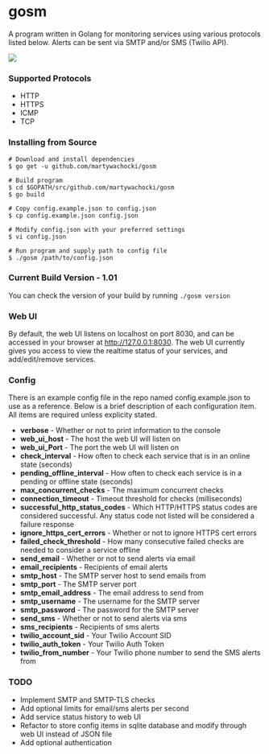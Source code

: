 # gosm
A program written in Golang for monitoring services using various protocols listed below. Alerts can be sent via SMTP and/or SMS (Twilio API).

![](http://i.imgur.com/Upsmhcy.png)


### Supported Protocols
* HTTP
* HTTPS
* ICMP
* TCP

### Installing from Source
~~~
# Download and install dependencies
$ go get -u github.com/martywachocki/gosm

# Build program
$ cd $GOPATH/src/github.com/martywachocki/gosm
$ go build

# Copy config.example.json to config.json
$ cp config.example.json config.json

# Modify config.json with your preferred settings
$ vi config.json

# Run program and supply path to config file
$ ./gosm /path/to/config.json
~~~ 

### Current Build Version - 1.01
You can check the version of your build by running ``./gosm version``

### Web UI
By default, the web UI listens on localhost on port 8030, and can be accessed in your browser at http://127.0.0.1:8030. The web UI currently gives you access to view the realtime status of your services, and add/edit/remove services. 

### Config
There is an example config file in the repo named config.example.json to use as a reference. Below is a brief description of each configuration item. All items are required unless explicity stated.
* **verbose** - Whether or not to print information to the console
* **web_ui_host** - The host the web UI will listen on
* **web_ui_Port** - The port the web UI will listen on
* **check_interval** - How often to check each service that is in an online state (seconds)
* **pending_offline_interval** - How often to check each service is in a pending or offline state (seconds)
* **max_concurrent_checks** - The maximum concurrent checks
* **connection_timeout** - Timeout threshold for checks (milliseconds)
* **successful_http_status_codes** - Which HTTP/HTTPS status codes are considered successful. Any status code not listed will be considered a failure response
* **ignore_https_cert_errors** - Whether or not to ignore HTTPS cert errors
* **failed_check_threshold** - How many consecutive failed checks are needed to consider a service offline
* **send_email** - Whether or not to send alerts via email
* **email_recipients** - Recipients of email alerts
* **smtp_host** - The SMTP server host to send emails from
* **smtp_port** - The SMTP server port
* **smtp_email_address** - The email address to send from
* **smtp_username** - The username for the SMTP server
* **smtp_password** - The password for the SMTP server
* **send_sms** - Whether or not to send alerts via sms
* **sms_recipients** - Recipients of sms alerts
* **twilio_account_sid** - Your Twilio Account SID
* **twilio_auth_token** - Your Twilio Auth Token
* **twilio_from_number** - Your Twilio phone number to send the SMS alerts from


### TODO
* Implement SMTP and SMTP-TLS checks
* Add optional limits for email/sms alerts per second
* Add service status history to web UI
* Refactor to store config items in sqlite database and modify through web UI instead of JSON file
* Add optional authentication
